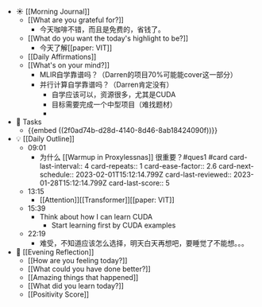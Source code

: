 - ☀️ [[Morning Journal]]
	- [[What are you grateful for?]]
		- 今天咖啡不错，而且是免费的，省钱了。
	- [[What do you want the today's highlight to be?]]
		- 今天了解[[paper: VIT]]
	- [[Daily Affirmations]]
	- [[What's on your mind?]]
		- MLIR自学靠谱吗？（Darren的项目70%可能能cover这一部分）
		- 并行计算自学靠谱吗？（Darren肯定没有）
			- 自学应该可以，资源很多，尤其是CUDA
			- 目标需要完成一个中型项目（难找题材）
			-
- 📌 Tasks
	- {{embed  ((2f0ad74b-d28d-4140-8d46-8ab18424090f))}}
- 💡 [[Daily Outline]]
	- 09:01
		- 为什么 [[Warmup in Proxylessnas]] 很重要？#ques1 #card
		  card-last-interval:: 4
		  card-repeats:: 1
		  card-ease-factor:: 2.6
		  card-next-schedule:: 2023-02-01T15:12:14.799Z
		  card-last-reviewed:: 2023-01-28T15:12:14.799Z
		  card-last-score:: 5
	- 13:15
		- [[Attention]][[Transformer]][[paper: VIT]]
	- 15:39
		- Think about how I can learn CUDA
			- Start learning first by CUDA examples
	- 22:19
		- 难受，不知道应该怎么选择，明天白天再想吧，要睡觉了不能想。。。
- 🌙 [[Evening Reflection]]
	- [[How are you feeling today?]]
	- [[What could you have done better?]]
	- [[Amazing things that happened]]
	- [[What did you learn today?]]
	- [[Positivity Score]]